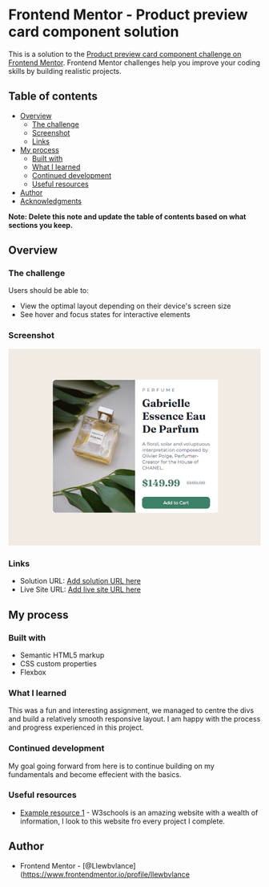 # Frontend Mentor - Product preview card component solution

This is a solution to the [Product preview card component challenge on Frontend Mentor](https://www.frontendmentor.io/challenges/product-preview-card-component-GO7UmttRfa). Frontend Mentor challenges help you improve your coding skills by building realistic projects. 

## Table of contents

- [Overview](#overview)
  - [The challenge](#the-challenge)
  - [Screenshot](#screenshot)
  - [Links](#links)
- [My process](#my-process)
  - [Built with](#built-with)
  - [What I learned](#what-i-learned)
  - [Continued development](#continued-development)
  - [Useful resources](#useful-resources)
- [Author](#author)
- [Acknowledgments](#acknowledgments)

**Note: Delete this note and update the table of contents based on what sections you keep.**

## Overview

### The challenge

Users should be able to:

- View the optimal layout depending on their device's screen size
- See hover and focus states for interactive elements

### Screenshot

![](./images/Screenshot%202023-09-26%20112722.png)



### Links

- Solution URL: [Add solution URL here](https://your-solution-url.com)
- Live Site URL: [Add live site URL here](https://your-live-site-url.com)

## My process

### Built with

- Semantic HTML5 markup
- CSS custom properties
- Flexbox


### What I learned

This was a fun and interesting assignment, we managed to centre the divs and build a relatively smooth responsive layout. I am happy with the process and progress experienced in this project. 

### Continued development

My goal going forward from here is to continue building on my fundamentals and become effecient with the basics.


### Useful resources

- [Example resource 1](https://www.w3schools.com/css/css3_buttons.asp) - W3schools is an amazing website with a wealth of information, I look to this website fro every project I complete. 



## Author


- Frontend Mentor - [@Llewbvlance](https://www.frontendmentor.io/profile/llewbvlance

